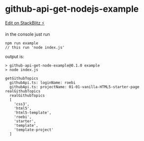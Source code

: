 # github-api-get-nodejs-example

[Edit on StackBlitz ⚡️](https://stackblitz.com/edit/github-api-get-nodejs)

in the console just run

    npm run example
    // this run 'node index.js'

output is:

    > github-api-get-node-example@0.1.0 example
    > node index.js

    getGithubTopics
      githubApi.ts: loginName: roebi
      githubApi.ts: projectName: 01-01-vanilla-HTML5-starter-page
    realGithubTopics
      realGithubTopics
      [
        'css3',
        'html5',
        'html5-template',
        'roebi',
        'starter',
        'template',
        'template-project'
      ]
